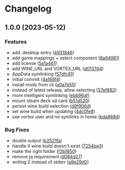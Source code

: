 # Changelog

## 1.0.0 (2023-05-12)


### Features

* add .desktop entry ([4931846](https://github.com/pikdum/vortex-linux/commit/493184655be98c7e5ecaec6074c0f3d221fc02e7))
* add game mappings + select component ([8a94981](https://github.com/pikdum/vortex-linux/commit/8a94981258543546c40c954037c8495b1b84f68e))
* add license ([5a1a461](https://github.com/pikdum/vortex-linux/commit/5a1a461a4b44898782f0dce786a9bb72d8d165a4))
* add WINE_URL and VORTEX_URL ([d013744](https://github.com/pikdum/vortex-linux/commit/d013744a0359a9d7e4a38dfadc4c11ebe17735d0))
* AppData symlinking ([57dfc81](https://github.com/pikdum/vortex-linux/commit/57dfc81adc4e8541c32ab0dce9be8b595dfb94bd))
* initial commit ([4a168f4](https://github.com/pikdum/vortex-linux/commit/4a168f487afe2d318eca3eee3fe8546d8da6d228))
* install mods from cli ([a0a7e55](https://github.com/pikdum/vortex-linux/commit/a0a7e55ef3c12ad9a7f59f6226993860acefcd4f))
* instead of latest release, allow selecting ([57ef882](https://github.com/pikdum/vortex-linux/commit/57ef882233299bc87a6be28958eaafbd463c9657))
* more intelligent symlinking ([ebb96af](https://github.com/pikdum/vortex-linux/commit/ebb96afb8562de5bf0f3c8e5c557e280453485d0))
* mount steam deck sd card ([b51d520](https://github.com/pikdum/vortex-linux/commit/b51d520c59b117cbbce90578b8f0760b4d576597))
* persist wine build selection ([d9f906d](https://github.com/pikdum/vortex-linux/commit/d9f906deed23686890ae8c1e68c5a8b8618697cb))
* set wine build when updating ([4dc0fe8](https://github.com/pikdum/vortex-linux/commit/4dc0fe8c31b884a420299fdaab0cf171269244cc))
* use vortex user and no symlinks in home ([bda868d](https://github.com/pikdum/vortex-linux/commit/bda868d4d1e9432a0c498c7979e1af7543fc1c74))


### Bug Fixes

* double output ([b2521fa](https://github.com/pikdum/vortex-linux/commit/b2521fa2ae2b2acf8ea24479ee4e3ef4d2cbf614))
* handle if wine build doesn't exist ([7254be3](https://github.com/pikdum/vortex-linux/commit/7254be381399b8b6814eb9390e93fde6d67a3b98))
* make the right folder ([f3b1850](https://github.com/pikdum/vortex-linux/commit/f3b1850050ad742938ef47eadc53ca4177371ea7))
* remove jq requirement ([d084d27](https://github.com/pikdum/vortex-linux/commit/d084d27254e492a59f0d69ded859aeb0399b1e15))
* writing 2 instead of stderr ([a9e29d0](https://github.com/pikdum/vortex-linux/commit/a9e29d04c5473ac1b3fad359219d9bbaff987794))
